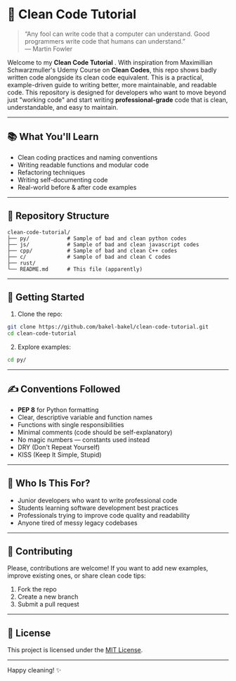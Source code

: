 
# 🧼 Clean Code Tutorial

> “Any fool can write code that a computer can understand. Good programmers write code that humans can understand.”  
> — Martin Fowler

Welcome to my **Clean Code Tutorial** . With inspiration from Maximillian Schwarzmuller's Udemy Course on **Clean Codes**, this repo shows badly written code alongside its clean code equivalent. 
This is a practical, example-driven guide to writing better, more maintainable, and readable code. This repository is designed for developers who want to move beyond just "working code" and start writing **professional-grade** code that is clean, understandable, and easy to maintain.

---

## 📚 What You'll Learn

- Clean coding practices and naming conventions
- Writing readable functions and modular code
- Refactoring techniques
- Writing self-documenting code
- Real-world before & after code examples

---

## 📁 Repository Structure

```
clean-code-tutorial/
├── py/            # Sample of bad and clean python codes
├── js/            # Sample of bad and clean javascript codes
├── cpp/           # Sample of bad and clean C++ codes
├── c/             # Sample of bad and clean C codes
├── rust/
└── README.md      # This file (apparently)
```

---

## 🚀 Getting Started

1. Clone the repo:

```bash
git clone https://github.com/bakel-bakel/clean-code-tutorial.git
cd clean-code-tutorial
```

2. Explore examples:

```bash
cd py/
```

---

## ✍️ Conventions Followed

- **PEP 8** for Python formatting
- Clear, descriptive variable and function names
- Functions with single responsibilities
- Minimal comments (code should be self-explanatory)
- No magic numbers — constants used instead
- DRY (Don't Repeat Yourself)
- KISS (Keep It Simple, Stupid)

---

## 🧠 Who Is This For?

- Junior developers who want to write professional code
- Students learning software development best practices
- Professionals trying to improve code quality and readability
- Anyone tired of messy legacy codebases

---

## 🙌 Contributing

Please, contributions are welcome! If you want to add new examples, improve existing ones, or share clean code tips:

1. Fork the repo
2. Create a new branch
3. Submit a pull request

---

## 📜 License

This project is licensed under the [MIT License](LICENSE).

---

Happy cleaning! ✨
